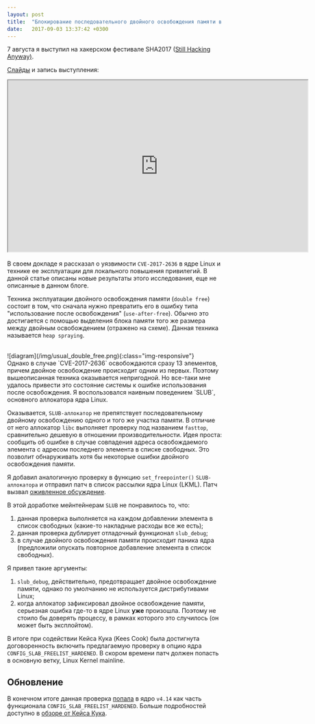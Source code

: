 ```yaml
---
layout: post
title:  "Блокирование последовательного двойного освобождения памяти в ядре Linux"
date:   2017-09-03 13:37:42 +0300
---
```


7 августа я выступил на хакерском фестивале SHA2017 ([Still Hacking Anyway)][1].

[Слайды][2] и запись выступления:
<iframe width="700" height="400" src="https://www.youtube.com/embed/g7Qm0NpPAz4"></iframe>

<br>

В своем докладе я рассказал о уязвимости `CVE-2017-2636` в ядре Linux и технике ее эксплуатации для локального повышения привилегий. В данной статье описаны новые результаты этого исследования, еще не описанные в данном блоге.

Техника эксплуатации двойного освобождения памяти (`double free`) состоит в том, что сначала нужно превратить его в ошибку типа "использование после освобождения" (`use-after-free`). Обычно это достигается с помощью выделения блока памяти того же размера между двойным освобождением (отражено на схеме). Данная техника называется `heap spraying`.

<br>
![diagram](/img/usual_double_free.png){:class="img-responsive"}

<br>
Однако в случае `CVE-2017-2636` освобождаются сразу 13 элементов, причем двойное освобождение происходит одним из первых. Поэтому вышеописанная техника оказывается непригодной. Но все-таки мне удалось привести это состояние системы к ошибке использования после освобождения. Я воспользовался наивным поведением `SLUB`, основного аллокатора ядра Linux.

Оказывается, `SLUB-аллокатор` не препятствует последовательному двойному освобождению одного и того же участка памяти. В отличие от него аллокатор `libc` выполняет проверку под названием `fasttop`, сравнительно дешевую в отношении производительности. Идея проста: сообщить об ошибке в случае совпадения адреса освобождаемого элемента с адресом последнего элемента в списке свободных. Это позволит обнаруживать хотя бы некоторые ошибки двойного освобождения памяти.

Я добавил аналогичную проверку в функцию `set_freepointer()` `SLUB-аллокатора` и отправил патч в список рассылки ядра Linux (LKML). Патч вызвал [оживленное обсуждение][3].

В этой доработке мейнтейнерам `SLUB` не понравилось то, что:
  1. данная проверка выполняется на каждом добавлении элемента в список свободных (какие-то накладные расходы все же есть);
  2. данная проверка дублирует отладочный функционал `slub_debug`;
  3. в случае двойного освобождения памяти происходит паника ядра (предложили опускать повторное добавление элемента в список свободных).

Я привел такие аргументы:
  1. `slub_debug`, действительно, предотвращает двойное освобождение памяти, однако по умолчанию не используется дистрибутивами Linux;
  2. когда аллокатор зафиксировал двойное освобождение памяти, серьезная ошибка где-то в ядре Linux <b>уже</b> произошла. Поэтому не стоило бы доверять процессу, в рамках которого это случилось (он может быть эксплойтом).

В итоге при содействии Кейса Кука (Kees Cook) была достигнута договоренность включить предлагаемую проверку в опцию ядра `CONFIG_SLAB_FREELIST_HARDENED`. В скором времени патч должен попасть в основную ветку, Linux Kernel mainline.

## Обновление

В конечном итоге данная проверка [попала][4] в ядро `v4.14` как часть функционала `CONFIG_SLAB_FREELIST_HARDENED`. Больше подробностей доступно в [обзоре от Кейса Кука][5].

[1]: https://program.sha2017.org/events/295.html
[2]: https://program.sha2017.org/system/event_attachments/attachments/000/000/111/original/a13xp0p0v_race_for_root_SHA2017.pdf
[3]: https://lkml.org/lkml/2017/7/17/646
[4]: https://git.kernel.org/pub/scm/linux/kernel/git/torvalds/linux.git/commit/?id=ce6fa91b93630396ca220c33dd38ffc62686d499
[5]: https://outflux.net/blog/archives/2017/11/14/security-things-in-linux-v4-14/

